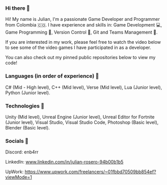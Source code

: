 ### Hi there 👋

Hi! My name is Julian, I'm a passionate Game Developer and Programmer from Colombia 🇨🇴.
I have experience and skills in: Game Development :computer:, Game Programming :wrench:, Version Control :blue_book:, Git and Teams Management :date:.

If you are interested in my work, please feel free to watch the video below to see some of the video games I have participated in as a developer.


You can also check out my pinned public repositories below to view my code!

### Languages (in order of experience) :moyai:
C# (Mid - High level), C++ (Mid level), Verse (Mid level), Lua (Junior level), Python (Junior level).

### Technologies :game_die:
Unity (Mid level), Unreal Engine (Junior level), Unreal Editor for Fortnite (Junior level), Visual Studio, Visual Studio Code, Photoshop (Basic level), Blender (Basic level).

### Socials :link:

Discord: enb4rr

LinkedIn: www.linkedin.com/in/julian-rosero-94b00b1b5

UpWork: https://www.upwork.com/freelancers/~01fbbd70509bb854ef?viewMode=1
